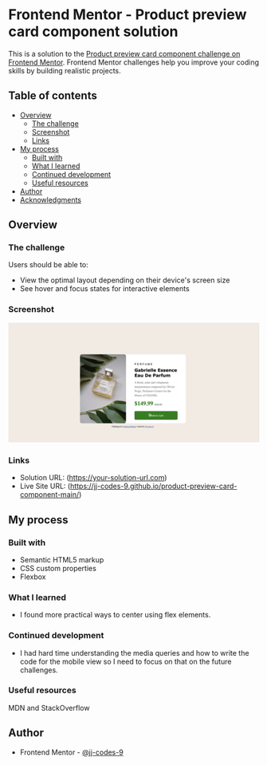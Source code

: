 # Frontend Mentor - Product preview card component solution

This is a solution to the [Product preview card component challenge on Frontend Mentor](https://www.frontendmentor.io/challenges/product-preview-card-component-GO7UmttRfa). Frontend Mentor challenges help you improve your coding skills by building realistic projects. 

## Table of contents

- [Overview](#overview)
  - [The challenge](#the-challenge)
  - [Screenshot](#screenshot)
  - [Links](#links)
- [My process](#my-process)
  - [Built with](#built-with)
  - [What I learned](#what-i-learned)
  - [Continued development](#continued-development)
  - [Useful resources](#useful-resources)
- [Author](#author)
- [Acknowledgments](#acknowledgments)


## Overview

### The challenge

Users should be able to:

- View the optimal layout depending on their device's screen size
- See hover and focus states for interactive elements

### Screenshot

![](./images/product-card-solution-desktopview-screenshot.png)


### Links

- Solution URL: (https://your-solution-url.com)
- Live Site URL: (https://jj-codes-9.github.io/product-preview-card-component-main/)

## My process

### Built with

- Semantic HTML5 markup
- CSS custom properties
- Flexbox


### What I learned

- I found more practical ways to center using flex elements.


### Continued development

- I had hard time understanding the media queries and how to write the code for the mobile view so I need to focus on that on the future challenges. 

### Useful resources

MDN and StackOverflow

## Author

- Frontend Mentor - [@jj-codes-9](https://www.frontendmentor.io/profile/jj-codes-9)

